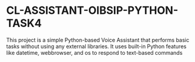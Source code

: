 # CL-ASSISTANT-OIBSIP-PYTHON-TASK4
This project is a simple Python-based Voice Assistant that performs basic tasks without using any external libraries. It uses built-in Python features like datetime, webbrowser, and os to respond to text-based commands 
